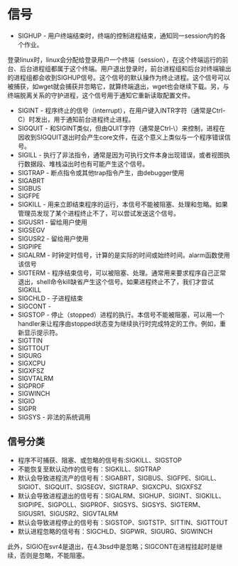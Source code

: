 # 信号
+ SIGHUP - 用户终端结束时，终端的控制进程结束，通知同一session内的各个作业。

登录linux时，linux会分配给登录用户一个终端（session），在这个终端运行的前台、后台进程组都属于这个终端。用户退出登录时，前台进程组和后台对终端输出的进程组都会收到SIGHUP信号。这个信号的默认操作为终止进程。这个信号可以被捕获，如wget就会捕获并忽略它，就算终端退出，wget也会继续下载。另，与终端脱离关系的守护进程，这个信号用于通知它重新读取配置文件。
+ SIGINT - 程序终止的信号（interrupt），在用户键入INTR字符（通常是Ctrl-C）时发出，用于通知前台进程终止进程。
+ SIGQUIT - 和SIGINT类似，但由QUIT字符（通常是Ctrl-\）来控制，进程在因收到SIGQUIT退出时会产生core文件，在这个意义上类似与一个程序错误信号。
+ SIGILL - 执行了非法指令，通常是因为可执行文件本身出现错误，或者视图执行数据段、堆栈溢出时也有可能产生这个信号。
+ SIGTRAP - 断点指令或其他trap指令产生，由debugger使用
+ SIGABRT
+ SIGBUS
+ SIGFPE
+ SIGKILL - 用来立即结束程序的运行，本信号不能被阻塞、处理和忽略。如果管理员发现了某个进程终止不了，可以尝试发送这个信号。
+ SIGUSR1 - 留给用户使用
+ SIGSEGV
+ SIGUSR2 - 留给用户使用
+ SIGPIPE
+ SIGALRM - 时钟定时信号，计算的是实际的时间或始终时间。alarm函数使用该信号
+ SIGTERM - 程序结束信号，可以被阻塞、处理。通常用来要求程序自己正常退出，shell命令kill缺省产生这个信号。如果进程终止不了，我们才尝试SIGKILL
+ SIGCHLD - 子进程结束
+ SIGCONT - 
+ SIGSTOP - 停止（stopped）进程的执行。本信号不能被阻塞，可以用一个handler来让程序由stopped状态变为继续执行时完成特定的工作。例如，重新显示提示符。
+ SIGTTIN
+ SIGTTOUT
+ SIGURG
+ SIGXCPU
+ SIGXFSZ
+ SIGVTALRM
+ SIGPROF
+ SIGWINCH
+ SIGIO
+ SIGPR
+ SIGSYS - 非法的系统调用

## 信号分类
+ 程序不可捕获、阻塞、或忽略的信号有:SIGKILL、SIGSTOP
+ 不能恢复至默认动作的信号有：SIGKILL、SIGTRAP
+ 默认会导致进程流产的信号有：SIGABRT，SIGBUS、SIGFPE、SIGILL、SIGIOT、SIGQUIT、SIGSEGV、SIGTRAP、SIGXCPU、SIGXFSZ
+ 默认会导致进程退出的信号有：SIGALRM、SIGHUP、SIGINT、SIGKILL、SIGPIPE、SIGPOLL、SIGPROF、SIGSYS、SIGSYS、SIGTERM、SIGUSR1、SIGUSR2、SIGVTALRM
+ 默认会导致进程停止的信号有：SIGSTOP、SIGTSTP、SITTIN、SIGTTOUT
+ 默认进程忽略的信号有：SIGCHLD、SIGPWR、SIGURG、SIGWINCH

此外，SIGIO在svr4是退出，在4.3bsd中是忽略；SIGCONT在进程挂起时是继续，否则是忽略，不能阻塞。
